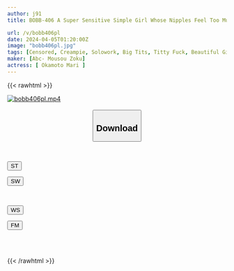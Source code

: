 ```yaml
---
author: j91
title: BOBB-406 A Super Sensitive Simple Girl Whose Nipples Feel Too Much, Her Curvy H Cup And Big Areolas! Thoroughly Enjoy The Lewd Natural Milk! Boin “Riri Okamoto” Box

url: /v/bobb406pl
date: 2024-04-05T01:20:00Z
image: "bobb406pl.jpg"
tags: [Censored, Creampie, Solowork, Big Tits, Titty Fuck, Beautiful Girl,Busty Fetish	]
maker: [Abc- Mousou Zoku]
actress: [ Okamoto Mari ]
---
```



{{< rawhtml >}}

<div class="video" data-videoid="2aVYr33laBuZ22y">
    <a href="javascript:;">
        <img src="/v/bobb406pl/bobb406pl.jpg" width="WIDTH" height="HEIGHT" alt="bobb406pl.mp4" loading="lazy">
    </a>
</div>

<script type="text/javascript" src="https://j91.asia/asset/on-demand-st.js"></script>

<br>
  <link rel="stylesheet" href="https://j91.asia/asset/bs5.css">
  
  <center>
  <button class="btn btn-primary" type="button" data-bs-toggle="collapse" data-bs-target=".multi-collapse" aria-expanded="false" aria-controls="multiCollapseExample1 multiCollapseExample2"><h2>Download</h2></button></center>
</p>
<div class="row">
  <div class="col">
    <div class="collapse multi-collapse" id="multiCollapseExample1">
      <div class="card card-body">
	      	      <br>
<div class="buttons">  
<p><a href="https://streamtape.to/v/2aVYr33laBuZ22y" target="_blank"><button class="btn-hover color-3"><i class="fa fa-download"></i> ST</button></a></p>
<p><a href="https://asnwish.com/b3puof7wk0vv" target="_blank"><button class="btn-hover color-2"><i class="fa fa-download"></i> SW</button></a></p></div>
    </div>
  </div>
</div>
  <div class="col">
    <div class="collapse multi-collapse" id="multiCollapseExample2">
      <div class="card card-body">
	      <br>
<div class="buttons">
<p><a href="https://wolfstream.tv/ociwy3qjyrbd"><button class="btn-hover color-9"><i class="fa fa-download"></i> WS</button></a></p>
<p><a href="https://filemoon.sx/d/xgg2ujpmotr1"><button class="btn-hover color-8"><i class="fa fa-download"></i> FM</button></a></p></div>
<br><br>
      </div>
    </div>
  </div>
</div>

{{< /rawhtml >}}